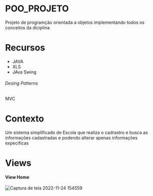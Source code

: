 # POO_PROJETO
Projeto de programção orientada a objetos implementando todos os conceitos da diciplina 
# Recursos
* JAVA
* XLS
* JAva Swing
###### Desing Patterns
MVC

# Contexto
Um sistema simplificado de Escola que realiza o cadrastro e busca as informações cadastradas e podendo alterar apenas informações expecificas


# Views
#### View Home
![Captura de tela 2022-11-24 154559](https://user-images.githubusercontent.com/65256753/209877301-2c0d6225-25e3-43d2-8007-45855f685332.png)



